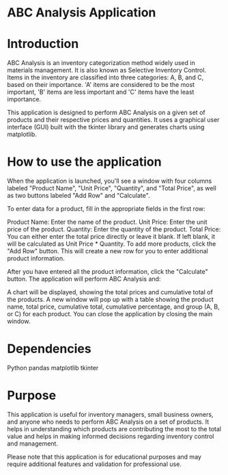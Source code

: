 # ABC Analysis Application
# Introduction
ABC Analysis is an inventory categorization method widely used in materials management. It is also known as Selective Inventory Control. Items in the inventory are classified into three categories: A, B, and C, based on their importance. 'A' items are considered to be the most important, 'B' items are less important and 'C' items have the least importance.

This application is designed to perform ABC Analysis on a given set of products and their respective prices and quantities. It uses a graphical user interface (GUI) built with the tkinter library and generates charts using matplotlib.

# How to use the application
When the application is launched, you'll see a window with four columns labeled "Product Name", "Unit Price", "Quantity", and "Total Price", as well as two buttons labeled "Add Row" and "Calculate".

To enter data for a product, fill in the appropriate fields in the first row:

Product Name: Enter the name of the product.
Unit Price: Enter the unit price of the product.
Quantity: Enter the quantity of the product.
Total Price: You can either enter the total price directly or leave it blank. If left blank, it will be calculated as Unit Price * Quantity.
To add more products, click the "Add Row" button. This will create a new row for you to enter additional product information.

After you have entered all the product information, click the "Calculate" button. The application will perform ABC Analysis and:

A chart will be displayed, showing the total prices and cumulative total of the products.
A new window will pop up with a table showing the product name, total price, cumulative total, cumulative percentage, and group (A, B, or C) for each product.
You can close the application by closing the main window.

# Dependencies
Python
pandas
matplotlib
tkinter
# Purpose
This application is useful for inventory managers, small business owners, and anyone who needs to perform ABC Analysis on a set of products. It helps in understanding which products are contributing the most to the total value and helps in making informed decisions regarding inventory control and management.

Please note that this application is for educational purposes and may require additional features and validation for professional use.
